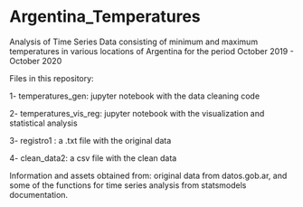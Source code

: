 # Argentina_Temperatures
Analysis of Time Series Data consisting of minimum and maximum temperatures in various locations of Argentina for the period October 2019 - October 2020



Files in this repository:

1- temperatures_gen: jupyter notebook with the data cleaning code

2- temperatures_vis_reg: jupyter notebook with the visualization and statistical analysis

3- registro1 : a .txt file with the original data

4- clean_data2: a csv file with the clean data



Information and assets obtained from: original data from datos.gob.ar, and some of the functions for time series analysis from statsmodels documentation.
